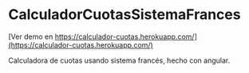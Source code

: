 # CalculadorCuotasSistemaFrances

[Ver demo en https://calculador-cuotas.herokuapp.com/](https://calculador-cuotas.herokuapp.com/)

Calculadora de cuotas usando sistema francés, hecho con angular.

